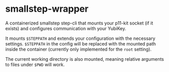 # smallstep-wrapper

A containerized smallstep step-cli that mounts your p11-kit socket (if it exists)
and configures communication with your YubiKey.

It mounts `$STEPPATH` and extends your configuration with the necessary settings.
`$STEPPATH` in the config will be replaced with the mounted path inside the container
(currently only implemented for the `root` setting).

The current working directory is also mounted, meaning relative arguments to files
under `$PWD` will work.

